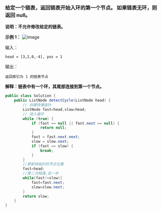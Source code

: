 ### 给定一个链表，返回链表开始入环的第一个节点。 如果链表无环，则返回 null。


**说明：不允许修改给定的链表。**

**示例 1：**
![image](https://user-images.githubusercontent.com/62934005/120259513-aefc1000-c2c6-11eb-9cf7-515a6720ab71.png)

输入：
```
head = [3,2,0,-4], pos = 1
```
输出：
```
返回索引为 1 的链表节点
```


**解释：链表中有一个环，其尾部连接到第一个节点。**


```java
public class Solution {
    public ListNode detectCycle(ListNode head) {
        // 创建快慢指针
        ListNode fast=head,slow=head;
        // 进入循环
        while (true) {
            if (fast == null || fast.next == null) {
                return null;
            }
            fast = fast.next.next;
            slow = slow.next;
            if (fast == slow) {
                break;
            }
        }
        //更新快指针的节点位置
        fast=head;
        //第二次相遇,走一步
        while(fast!=slow){
            fast=fast.next;
            slow=slow.next;
        }
        return slow;
    }
}
```

